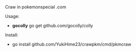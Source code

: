 Craw in pokemonspecial .com

Usage:
 - **gocolly** go get github.com/gocolly/colly

Install:
 - go install github.com/YukiHime23/crawpkm/cmd/pkmcraw
